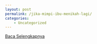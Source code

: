 ```yaml
---
layout: post
permalink: /jika-mimpi-ibu-menikah-lagi/
categories:
    - Uncategorized
---
```


[Baca Selengkapnya](/04)